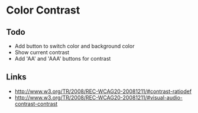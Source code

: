 # Color Contrast

## Todo

* Add button to switch color and background color
* Show current contrast
* Add 'AA' and 'AAA' buttons for contrast




## Links

* http://www.w3.org/TR/2008/REC-WCAG20-20081211/#contrast-ratiodef
* http://www.w3.org/TR/2008/REC-WCAG20-20081211/#visual-audio-contrast-contrast
